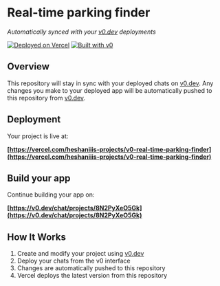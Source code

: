 # Real-time parking finder

*Automatically synced with your [v0.dev](https://v0.dev) deployments*

[![Deployed on Vercel](https://img.shields.io/badge/Deployed%20on-Vercel-black?style=for-the-badge&logo=vercel)](https://vercel.com/heshaniiis-projects/v0-real-time-parking-finder)
[![Built with v0](https://img.shields.io/badge/Built%20with-v0.dev-black?style=for-the-badge)](https://v0.dev/chat/projects/8N2PyXeO5Gk)

## Overview

This repository will stay in sync with your deployed chats on [v0.dev](https://v0.dev).
Any changes you make to your deployed app will be automatically pushed to this repository from [v0.dev](https://v0.dev).

## Deployment

Your project is live at:

**[https://vercel.com/heshaniiis-projects/v0-real-time-parking-finder](https://vercel.com/heshaniiis-projects/v0-real-time-parking-finder)**

## Build your app

Continue building your app on:

**[https://v0.dev/chat/projects/8N2PyXeO5Gk](https://v0.dev/chat/projects/8N2PyXeO5Gk)**

## How It Works

1. Create and modify your project using [v0.dev](https://v0.dev)
2. Deploy your chats from the v0 interface
3. Changes are automatically pushed to this repository
4. Vercel deploys the latest version from this repository